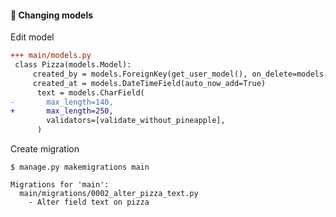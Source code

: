 #### 🔧 Changing models

Edit model

```diff
+++ main/models.py
 class Pizza(models.Model):
     created_by = models.ForeignKey(get_user_model(), on_delete=models.CASCADE)
     created_at = models.DateTimeField(auto_now_add=True)
      text = models.CharField(
-       max_length=140,
+       max_length=250,
        validators=[validate_without_pineapple],
      )
```

Create migration

```text
$ manage.py makemigrations main

Migrations for 'main':
  main/migrations/0002_alter_pizza_text.py
    - Alter field text on pizza
```



<aside class="notes">
</aside>
